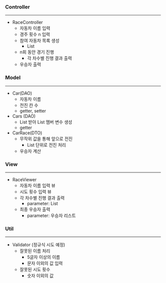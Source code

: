 ### Controller
<hr/>

- RaceController
  - 자동차 이름 입력
  - 경주 횟수 n 입력
  - 참여 자동차 목록 생성
    - List<Car>
  - n회 동안 경기 진행
    - 각 차수별 진행 결과 출력
  - 우승자 출력

### Model
<hr/>

- Car(DAO)
  - 자동차 이름
  - 전진 칸 수
  - getter, setter
- Cars (DAO)
  - List<String> 받아 List<Car> 멤버 변수 생성
  - getter 
- CarRace(DTO)
  - 무작위 값을 통해 앞으로 전진
    - List<Car> 단위로 전진 처리
  - 우승자 계산

### View
<hr/>

- RaceViewer
  - 자동차 이름 입력 뷰
  - 시도 횟수 입력 뷰
  - 각 차수별 진행 결과 출력
    - parameter: List<Car>
  - 최종 우승자 출력
    - parameter: 우승자 리스트

### Util
<hr/>

- Validator (정규식 시도 예정)
  - 잘못된 이름 처리
    - 5글자 이상의 이름
    - 문자 이외의 값 입력
  - 잘못된 시도 횟수
    - 숫자 이외의 값